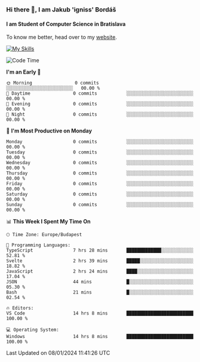 ### Hi there 👋, I am Jakub 'igniss' Bordáš

#### I am Student of Computer Science in Bratislava
To know me better, head over to my [website](https://bordas.sk).

[![My Skills](https://skillicons.dev/icons?i=js,html,css,figma,svelte,java,kotlin,python,postgresql,typescript,nest,nodejs)](https://bordas.sk)


<!--START_SECTION:waka-->
![Code Time](http://img.shields.io/badge/Code%20Time-1%2C336%20hrs%2030%20mins-blue)

**I'm an Early 🐤** 

```text
🌞 Morning                0 commits           ░░░░░░░░░░░░░░░░░░░░░░░░░   00.00 % 
🌆 Daytime                0 commits           ░░░░░░░░░░░░░░░░░░░░░░░░░   00.00 % 
🌃 Evening                0 commits           ░░░░░░░░░░░░░░░░░░░░░░░░░   00.00 % 
🌙 Night                  0 commits           ░░░░░░░░░░░░░░░░░░░░░░░░░   00.00 % 
```
📅 **I'm Most Productive on Monday** 

```text
Monday                   0 commits           ░░░░░░░░░░░░░░░░░░░░░░░░░   00.00 % 
Tuesday                  0 commits           ░░░░░░░░░░░░░░░░░░░░░░░░░   00.00 % 
Wednesday                0 commits           ░░░░░░░░░░░░░░░░░░░░░░░░░   00.00 % 
Thursday                 0 commits           ░░░░░░░░░░░░░░░░░░░░░░░░░   00.00 % 
Friday                   0 commits           ░░░░░░░░░░░░░░░░░░░░░░░░░   00.00 % 
Saturday                 0 commits           ░░░░░░░░░░░░░░░░░░░░░░░░░   00.00 % 
Sunday                   0 commits           ░░░░░░░░░░░░░░░░░░░░░░░░░   00.00 % 
```


📊 **This Week I Spent My Time On** 

```text
🕑︎ Time Zone: Europe/Budapest

💬 Programming Languages: 
TypeScript               7 hrs 28 mins       █████████████░░░░░░░░░░░░   52.81 % 
Svelte                   2 hrs 39 mins       █████░░░░░░░░░░░░░░░░░░░░   18.82 % 
JavaScript               2 hrs 24 mins       ████░░░░░░░░░░░░░░░░░░░░░   17.04 % 
JSON                     44 mins             █░░░░░░░░░░░░░░░░░░░░░░░░   05.30 % 
Bash                     21 mins             █░░░░░░░░░░░░░░░░░░░░░░░░   02.54 % 

🔥 Editors: 
VS Code                  14 hrs 8 mins       █████████████████████████   100.00 % 

💻 Operating System: 
Windows                  14 hrs 8 mins       █████████████████████████   100.00 % 
```


 Last Updated on 08/01/2024 11:41:26 UTC
<!--END_SECTION:waka-->

